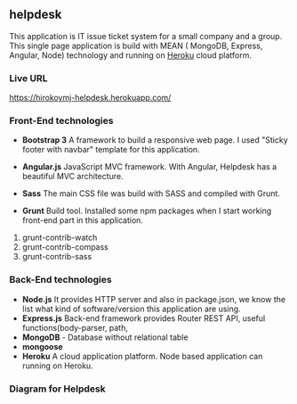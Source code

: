 ## helpdesk
This application is IT issue ticket system for a small company and a group. This single page application is build with MEAN ( MongoDB, Express, Angular, Node) technology and running on [Heroku](https://www.heroku.com/) cloud platform.

### Live URL 
https://hirokoymj-helpdesk.herokuapp.com/

### Front-End technologies
- **Bootstrap 3**
A framework to build a responsive web page. I used "Sticky footer with navbar" template for this application.

- **Angular.js**
JavaScript MVC framework. With Angular, Helpdesk has a beautiful MVC architecture.

- **Sass**
The main CSS file was build with SASS and compiled with Grunt.

- **Grunt**
Build tool. Installed some npm packages when I start working front-end part in this application.
1) grunt-contrib-watch
2) grunt-contrib-compass
3) grunt-contrib-sass 

### Back-End technologies
- **Node.js**
It provides HTTP server and also in package.json, we know the list what kind of software/version this application are using. 
- **Express.js**
Back-end framework provides Router REST API, useful functions(body-parser, path, 
- **MongoDB** - Database without relational table
- **mongoose**
- **Heroku**
A cloud application platform. Node based application can running on Heroku.


### Diagram for Helpdesk 
